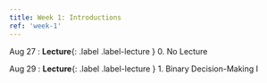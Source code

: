 ```yaml
---
title: Week 1: Introductions
ref: 'week-1'
---
```


Aug 27
: **Lecture**{: .label .label-lecture } 0. No Lecture

Aug 29
: **Lecture**{: .label .label-lecture } 1. Binary Decision-Making I
